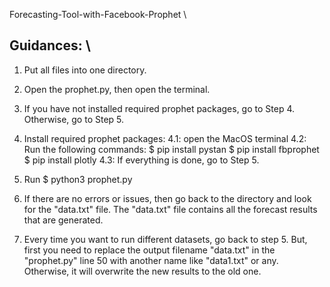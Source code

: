 Forecasting-Tool-with-Facebook-Prophet \

## Guidances: \

1. Put all files into one directory.

2. Open the prophet.py, then open the terminal.

3. If you have not installed required prophet packages, go to Step 4. Otherwise, go to Step 5.

4. Install required prophet packages:
     4.1: open the MacOS terminal
     4.2: Run the following commands:
          $ pip install pystan
          $ pip install fbprophet
          $ pip install plotly
     4.3: If everything is done, go to Step 5.

5. Run $ python3 prophet.py

6. If there are no errors or issues, then go back to the directory and look for the "data.txt" file.
     The "data.txt" file contains all the forecast results that are generated.

7. Every time you want to run different datasets, go back to step 5. 
     But, first you need to replace the output filename "data.txt" in the "prophet.py" line 50 with another name like "data1.txt" or any.
     Otherwise, it will overwrite the new results to the old one.
